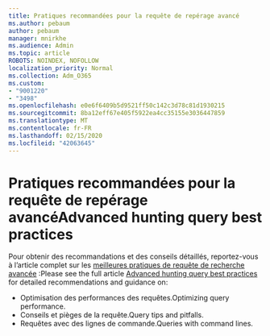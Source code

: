 ```yaml
---
title: Pratiques recommandées pour la requête de repérage avancé
ms.author: pebaum
author: pebaum
manager: mnirkhe
ms.audience: Admin
ms.topic: article
ROBOTS: NOINDEX, NOFOLLOW
localization_priority: Normal
ms.collection: Adm_O365
ms.custom:
- "9001220"
- "3498"
ms.openlocfilehash: e0e6f6409b5d9521ff50c142c3d78c81d1930215
ms.sourcegitcommit: 8ba12eff67e405f5922ea4cc35155e3036447859
ms.translationtype: MT
ms.contentlocale: fr-FR
ms.lasthandoff: 02/15/2020
ms.locfileid: "42063645"
---
```

# <a name="advanced-hunting-query-best-practices"></a><span data-ttu-id="0ff4b-102">Pratiques recommandées pour la requête de repérage avancé</span><span class="sxs-lookup"><span data-stu-id="0ff4b-102">Advanced hunting query best practices</span></span>

<span data-ttu-id="0ff4b-103">Pour obtenir des recommandations et des conseils détaillés, reportez-vous à l’article complet sur les [meilleures pratiques de requête de recherche avancée](https://docs.microsoft.com/en-us/windows/security/threat-protection/microsoft-defender-atp/advanced-hunting-best-practices#optimize-query-performance) :</span><span class="sxs-lookup"><span data-stu-id="0ff4b-103">Please see the full article [Advanced hunting query best practices](https://docs.microsoft.com/en-us/windows/security/threat-protection/microsoft-defender-atp/advanced-hunting-best-practices#optimize-query-performance) for detailed recommendations and guidance on:</span></span>
- <span data-ttu-id="0ff4b-104">Optimisation des performances des requêtes.</span><span class="sxs-lookup"><span data-stu-id="0ff4b-104">Optimizing query performance.</span></span>
- <span data-ttu-id="0ff4b-105">Conseils et pièges de la requête.</span><span class="sxs-lookup"><span data-stu-id="0ff4b-105">Query tips and pitfalls.</span></span>
- <span data-ttu-id="0ff4b-106">Requêtes avec des lignes de commande.</span><span class="sxs-lookup"><span data-stu-id="0ff4b-106">Queries with command lines.</span></span>


